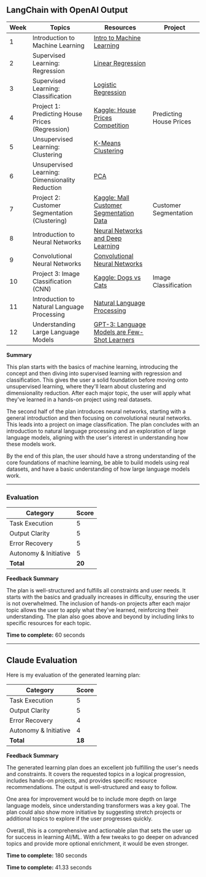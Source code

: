 ## LangChain with OpenAI Output

| Week | Topics | Resources | Project |
| --- | --- | --- | --- |
| 1 | Introduction to Machine Learning | [Intro to Machine Learning](https://www.udacity.com/course/intro-to-machine-learning--ud120) | |
| 2 | Supervised Learning: Regression | [Linear Regression](https://www.coursera.org/lecture/machine-learning/linear-regression-zZ3HR) | |
| 3 | Supervised Learning: Classification | [Logistic Regression](https://www.coursera.org/lecture/machine-learning/logistic-regression-ufxmT) | |
| 4 | Project 1: Predicting House Prices (Regression) | [Kaggle: House Prices Competition](https://www.kaggle.com/c/house-prices-advanced-regression-techniques) | Predicting House Prices |
| 5 | Unsupervised Learning: Clustering | [K-Means Clustering](https://www.coursera.org/lecture/machine-learning/k-means-algorithm-93VPG) | |
| 6 | Unsupervised Learning: Dimensionality Reduction | [PCA](https://www.coursera.org/lecture/machine-learning/principal-component-analysis-algorithm-ZYIPa) | |
| 7 | Project 2: Customer Segmentation (Clustering) | [Kaggle: Mall Customer Segmentation Data](https://www.kaggle.com/vjchoudhary7/customer-segmentation-tutorial-in-python) | Customer Segmentation |
| 8 | Introduction to Neural Networks | [Neural Networks and Deep Learning](https://www.coursera.org/learn/neural-networks-deep-learning) | |
| 9 | Convolutional Neural Networks | [Convolutional Neural Networks](https://www.coursera.org/learn/convolutional-neural-networks) | |
| 10 | Project 3: Image Classification (CNN) | [Kaggle: Dogs vs Cats](https://www.kaggle.com/c/dogs-vs-cats) | Image Classification |
| 11 | Introduction to Natural Language Processing | [Natural Language Processing](https://www.coursera.org/learn/language-processing) | |
| 12 | Understanding Large Language Models | [GPT-3: Language Models are Few-Shot Learners](https://arxiv.org/abs/2005.14165) | |

**Summary**

This plan starts with the basics of machine learning, introducing the concept and then diving into supervised learning with regression and classification. This gives the user a solid foundation before moving onto unsupervised learning, where they'll learn about clustering and dimensionality reduction. After each major topic, the user will apply what they've learned in a hands-on project using real datasets.

The second half of the plan introduces neural networks, starting with a general introduction and then focusing on convolutional neural networks. This leads into a project on image classification. The plan concludes with an introduction to natural language processing and an exploration of large language models, aligning with the user's interest in understanding how these models work.

By the end of this plan, the user should have a strong understanding of the core foundations of machine learning, be able to build models using real datasets, and have a basic understanding of how large language models work.

---

### Evaluation

| Category | Score |
| --- | --- |
| Task Execution | 5 |
| Output Clarity | 5 |
| Error Recovery | 5 |
| Autonomy & Initiative | 5 |
| **Total** | **20** |

**Feedback Summary**

The plan is well-structured and fulfills all constraints and user needs. It starts with the basics and gradually increases in difficulty, ensuring the user is not overwhelmed. The inclusion of hands-on projects after each major topic allows the user to apply what they've learned, reinforcing their understanding. The plan also goes above and beyond by including links to specific resources for each topic.

**Time to complete:** 60 seconds


---

## Claude Evaluation

Here is my evaluation of the generated learning plan:

| Category | Score |
| --- | --- |
| Task Execution | 5 |
| Output Clarity | 5 |  
| Error Recovery | 4 |
| Autonomy & Initiative | 4 |
| **Total** | **18** |

**Feedback Summary**

The generated learning plan does an excellent job fulfilling the user's needs and constraints. It covers the requested topics in a logical progression, includes hands-on projects, and provides specific resource recommendations. The output is well-structured and easy to follow.

One area for improvement would be to include more depth on large language models, since understanding transformers was a key goal. The plan could also show more initiative by suggesting stretch projects or additional topics to explore if the user progresses quickly.

Overall, this is a comprehensive and actionable plan that sets the user up for success in learning AI/ML. With a few tweaks to go deeper on advanced topics and provide more optional enrichment, it would be even stronger.

**Time to complete:** 180 seconds

**Time to complete:** 41.33 seconds
